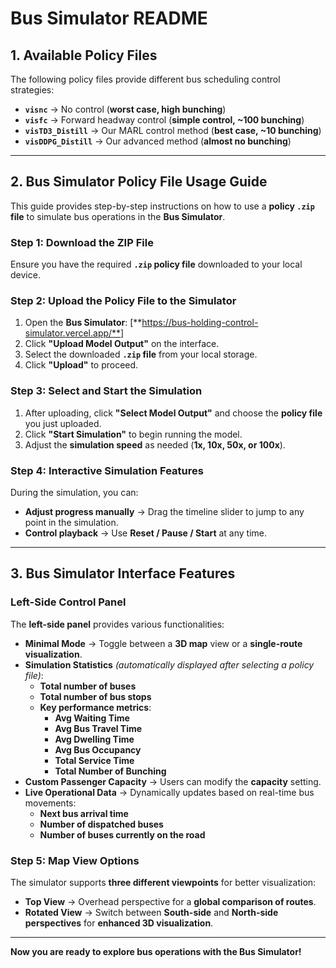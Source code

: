 # **Bus Simulator README**

## **1. Available Policy Files**  
The following policy files provide different bus scheduling control strategies:  

- **`visnc`** → No control (**worst case, high bunching**)  
- **`visfc`** → Forward headway control (**simple control, ~100 bunching**)  
- **`visTD3_Distill`** → Our MARL control method (**best case, ~10 bunching**)  
- **`visDDPG_Distill`** → Our advanced method (**almost no bunching**)  

---

## **2. Bus Simulator Policy File Usage Guide**  
This guide provides step-by-step instructions on how to use a **policy `.zip` file** to simulate bus operations in the **Bus Simulator**.

### **Step 1: Download the ZIP File**  
Ensure you have the required **`.zip` policy file** downloaded to your local device.

### **Step 2: Upload the Policy File to the Simulator**  
1. Open the **Bus Simulator**: [**https://bus-holding-control-simulator.vercel.app/**] 
2. Click **"Upload Model Output"** on the interface.  
3. Select the downloaded **`.zip` file** from your local storage.  
4. Click **"Upload"** to proceed.  

### **Step 3: Select and Start the Simulation**  
1. After uploading, click **"Select Model Output"** and choose the **policy file** you just uploaded.  
2. Click **"Start Simulation"** to begin running the model.  
3. Adjust the **simulation speed** as needed (**1x, 10x, 50x, or 100x**).  

### **Step 4: Interactive Simulation Features**  
During the simulation, you can:  
- **Adjust progress manually** → Drag the timeline slider to jump to any point in the simulation.  
- **Control playback** → Use **Reset / Pause / Start** at any time.  

---

## **3. Bus Simulator Interface Features**  

### **Left-Side Control Panel**
The **left-side panel** provides various functionalities:  

- **Minimal Mode** → Toggle between a **3D map** view or a **single-route visualization**.  
- **Simulation Statistics** *(automatically displayed after selecting a policy file)*:  
  - **Total number of buses**  
  - **Total number of bus stops**  
  - **Key performance metrics**:  
    - **Avg Waiting Time**  
    - **Avg Bus Travel Time**  
    - **Avg Dwelling Time**  
    - **Avg Bus Occupancy**  
    - **Total Service Time**  
    - **Total Number of Bunching**  
- **Custom Passenger Capacity** → Users can modify the **capacity** setting.  
- **Live Operational Data** → Dynamically updates based on real-time bus movements:  
  - **Next bus arrival time**  
  - **Number of dispatched buses**  
  - **Number of buses currently on the road**  

### **Step 5: Map View Options**  
The simulator supports **three different viewpoints** for better visualization:  
- **Top View** → Overhead perspective for a **global comparison of routes**.  
- **Rotated View** → Switch between **South-side** and **North-side perspectives** for **enhanced 3D visualization**.  

---

**Now you are ready to explore bus operations with the Bus Simulator!**
